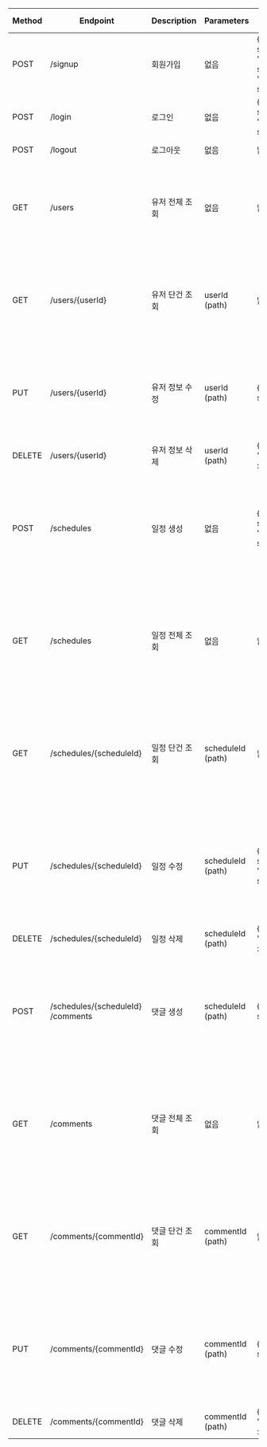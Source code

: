 | Method | Endpoint                | Description | Parameters        | Request Body                                            | Response                                                                                                                      | Status Code    | Error Codes                        |
| ------ | ----------------------- | ----------- | ----------------- | ------------------------------------------------------- | ----------------------------------------------------------------------------------------------------------------------------- | -------------- | ---------------------------------- |
| POST   | /signup                 | 회원가입        | 없음                | { "name": string, "email": string, "password": string } | { "name": string }                                                                                                            | 201 Created    | 400 Bad Request                    |
| POST   | /login                  | 로그인         | 없음                | { "email": string, "password": string }                 | 없음                                                                                                                            | 200 OK         | 401 Unauthorized                   |
| POST   | /logout                 | 로그아웃        | 없음                | 없음                                                      | 없음                                                                                                                            | 204 No Content | 404 Not Found                      |
| GET    | /users                  | 유저 전체 조회    | 없음                | 없음                                                      | { "id": long, "name": string, "email": string, "createdAt": DATETIME, "modifiedAt": DATETIME }                                    | 200 OK         | 404 Not Found                      |
| GET    | /users/{userId}         | 유저 단건 조회    | userId (path)     | 없음                                                      | { "id": long, "name": string, "email": string, "createdAt": DATETIME, "modifiedAt": DATETIME }                                    | 200 OK         | 404 Not Found                      |
| PUT    | /users/{userId}         | 유저 정보 수정    | userId (path)     | { "name": string }                                      | { "id": long, "name": string, "email": string, "createdAt": DATETIME, "modifiedAt": DATETIME }                                    | 200 OK         | 400 Bad Request <br> 404 Not Found |
| DELETE | /users/{userId}         | 유저 정보 삭제    | userId (path)     | { "password" : string }                                                      | 없음                                                                                                                            | 204 No Content | 404 Not Found                      |
| POST   | /schedules              | 일정 생성       | 없음                | { "title": string, "content": string }                  | { "id": long, "userId": long, "name": string, "title": string, "content": string, "createdAt": DATETIME, "modifiedAt": DATETIME } | 201 Created    | 400 Bad Request                    |
| GET    | /schedules              | 일정 전체 조회    | 없음                | 없음                                                      | { "id": long, "userId": long, "name": string, "title": string, "content": string, "createdAt": DATETIME, "modifiedAt": DATETIME } | 200 OK         | 404 Not Found                      |
| GET    | /schedules/{scheduleId} | 일정 단건 조회    | scheduleId (path) | 없음                                                      | { "id": long, "userId": long, "name": string, "title": string, "content": string, "createdAt": DATETIME, "modifiedAt": DATETIME } | 200 OK         | 404 Not Found                      |
| PUT    | /schedules/{scheduleId} | 일정 수정       | scheduleId (path) | { "title": string, "content": string }                  | { "id": long, "userId": long, "name": string, "title": string, "content": string, "createdAt": DATETIME, "modifiedAt": DATETIME } | 200 OK         | 400 Bad Request <br> 404 Not Found |
| DELETE | /schedules/{scheduleId} | 일정 삭제       | scheduleId (path) | { "password" : string }                                                      | 없음                                                                                                                            | 204 No Content | 404 Not Found                      |
| POST   | /schedules/{scheduleId} /comments  | 댓글 생성       | scheduleId (path)   | { "content": string }                                   | { "id": long, "userId": long, "scheduleId": long, "content": string, "createdAt": DATETIME, "modifiedAt": DATETIME }              | 201 Created    | 400 Bad Request                    |
| GET    | /comments               | 댓글 전체 조회    | 없음                | 없음                                                      | { "id": long, "userId": long, "scheduleId": long, "content": string, "createdAt": DATETIME, "modifiedAt": DATETIME }              | 200 OK         | 404 Not Found                      |
| GET    | /comments/{commentId}   | 댓글 단건 조회    | commentId (path)  | 없음                                                      | { "id": long, "userId": long, "scheduleId": long, "content": string, "createdAt": DATETIME, "modifiedAt": DATETIME }              | 200 OK         | 404 Not Found                      |
| PUT    | /comments/{commentId}   | 댓글 수정       | commentId (path)  | { "content": string }                                   | { "id": long, "userId": long, "scheduleId": long, "content": string, "createdAt": DATETIME, "modifiedAt": DATETIME }              | 200 OK         | 400 Bad Request <br> 404 Not Found |
| DELETE | /comments/{commentId}   | 댓글 삭제       | commentId (path)  | { "password" : string }                                                      | 없음                                                                                                                            | 204 No Content | 404 Not Found                      |
